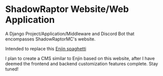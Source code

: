 # ShadowRaptor Website/Web Application

A Django Project/Application/Middleware and Discord Bot that encompasses ShadowRaptorMC's website.

Intended to replace this [Enjin spaghetti](https://web.archive.org/web/20220317144720/https://www.shadowraptornetwork.com/)

I plan to create a CMS similar to Enjin based on this website, after I have deemed the frontend and backend customization features complete. Stay tuned!

